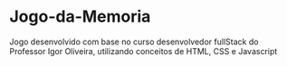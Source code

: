 # Jogo-da-Memoria
 Jogo desenvolvido com base no curso desenvolvedor fullStack do Professor Igor Oliveira, utilizando conceitos de HTML, CSS e Javascript
